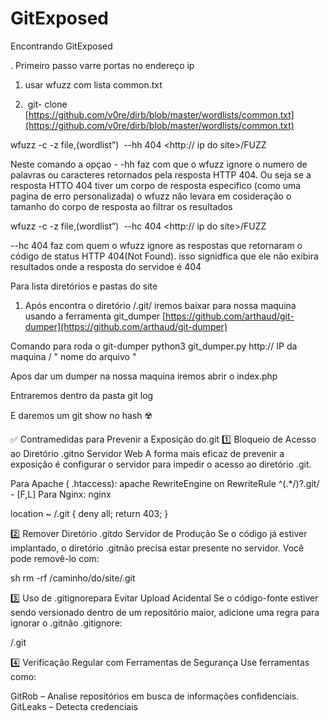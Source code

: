 # GitExposed
Encontrando GitExposed 


. Primeiro passo varre portas no endereço ip
    
1. usar wfuzz com lista common.txt
    
2.  git- clone [https://github.com/v0re/dirb/blob/master/wordlists/common.txt](https://github.com/v0re/dirb/blob/master/wordlists/common.txt)
    

wfuzz -c -z file,(wordlist”)  --hh 404 <http:// ip do site>/FUZZ

Neste comando a opçao - -hh faz com que o wfuzz ignore o numero de palavras ou caracteres retornados pela resposta HTTP 404. Ou seja se a resposta HTTO 404 tiver um corpo de resposta especifico (como uma pagina de erro personalizada) o wfuzz não levara em cosideração o tamanho do corpo de resposta ao filtrar os resultados 

wfuzz -c -z file,(wordlist”)  --hc 404 <http:// ip do site>/FUZZ

--hc 404 faz com quem o wfuzz ignore as respostas que retornaram o código de status HTTP 404(Not Found). isso signidfica que ele não exibira resultados onde a resposta do servidoe é 404
  

Para lista diretórios e pastas do site 
  

1. Após encontra o diretório /.git/ iremos baixar para nossa maquina usando a ferramenta git_dumper [https://github.com/arthaud/git-dumper](https://github.com/arthaud/git-dumper)
    
Comando para roda o git-dumper
python3 git_dumper.py http:// IP da maquina / " nome do arquivo "

Apos dar um dumper na nossa maquina iremos abrir o index.php

Entraremos dentro da pasta git log

E daremos um git show no hash ☢️

✅ Contramedidas para Prevenir a Exposição do.git
1️⃣ Bloqueio de Acesso ao Diretório .gitno Servidor Web
A forma mais eficaz de prevenir a exposição é configurar o servidor para impedir o acesso ao diretório .git.

Para Apache ( .htaccess):
apache
RewriteEngine on
RewriteRule ^(.*/)?\.git/ - [F,L]
Para Nginx:
nginx


location ~ /.git {
    deny all;
    return 403;
}

2️⃣ Remover Diretório .gitdo Servidor de Produção
Se o código já estiver implantado, o diretório .gitnão precisa estar presente no servidor. Você pode removê-lo com:

sh
rm -rf /caminho/do/site/.git

3️⃣ Uso de .gitignorepara Evitar Upload Acidental
Se o código-fonte estiver sendo versionado dentro de um repositório maior, adicione uma regra para ignorar o .gitnão .gitignore:

/.git

4️⃣ Verificação Regular com Ferramentas de Segurança
Use ferramentas como:

GitRob – Analise repositórios em busca de informações confidenciais.
GitLeaks – Detecta credenciais






